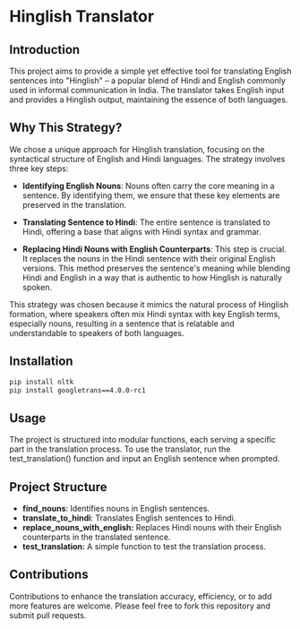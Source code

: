# Hinglish Translator

## Introduction
This project aims to provide a simple yet effective tool for translating English sentences into "Hinglish" – a popular blend of Hindi and English commonly used in informal communication in India. The translator takes English input and provides a Hinglish output, maintaining the essence of both languages.

## Why This Strategy?
We chose a unique approach for Hinglish translation, focusing on the syntactical structure of English and Hindi languages. The strategy involves three key steps:

- **Identifying English Nouns**: Nouns often carry the core meaning in a sentence. By identifying them, we ensure that these key elements are preserved in the translation.

- **Translating Sentence to Hindi**: The entire sentence is translated to Hindi, offering a base that aligns with Hindi syntax and grammar.

- **Replacing Hindi Nouns with English Counterparts**: This step is crucial. It replaces the nouns in the Hindi sentence with their original English versions. This method preserves the sentence's meaning while blending Hindi and English in a way that is authentic to how Hinglish is naturally spoken.

This strategy was chosen because it mimics the natural process of Hinglish formation, where speakers often mix Hindi syntax with key English terms, especially nouns, resulting in a sentence that is relatable and understandable to speakers of both languages.

## Installation
```bash
pip install nltk
pip install googletrans==4.0.0-rc1
```
## Usage
The project is structured into modular functions, each serving a specific part in the translation process. To use the translator, run the test_translation() function and input an English sentence when prompted.

## Project Structure
- **find_nouns**: Identifies nouns in English sentences.
- **translate_to_hindi**: Translates English sentences to Hindi.
- **replace_nouns_with_english:** Replaces Hindi nouns with their English counterparts in the translated sentence.
- **test_translation:** A simple function to test the translation process.
## Contributions
Contributions to enhance the translation accuracy, efficiency, or to add more features are welcome. Please feel free to fork this repository and submit pull requests.
